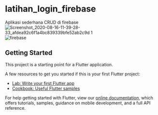 # latihan_login_firebase

Aplikasi sederhana CRUD di firebase
![Screenshot_2020-08-16-11-39-28-33_afdea92c6f1a4bc839339bfe52ab2c9d 1](https://user-images.githubusercontent.com/60292040/90326665-47820780-dfb5-11ea-8339-22ca22beff79.jpg)
![firebase](https://user-images.githubusercontent.com/60292040/90326672-5c5e9b00-dfb5-11ea-88a0-d2e528a4dfd8.png)


## Getting Started

This project is a starting point for a Flutter application.

A few resources to get you started if this is your first Flutter project:

- [Lab: Write your first Flutter app](https://flutter.dev/docs/get-started/codelab)
- [Cookbook: Useful Flutter samples](https://flutter.dev/docs/cookbook)

For help getting started with Flutter, view our
[online documentation](https://flutter.dev/docs), which offers tutorials,
samples, guidance on mobile development, and a full API reference.
